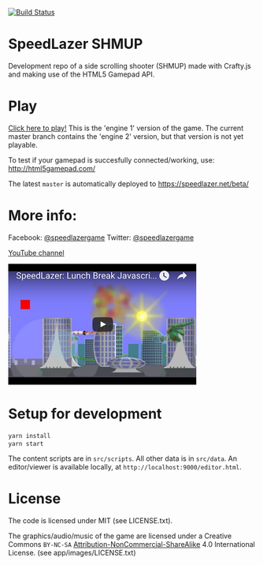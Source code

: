 [![Build Status](https://travis-ci.org/speedlazer/speedlazer.svg?branch=master)](https://travis-ci.org/speedlazer/speedlazer)

# SpeedLazer SHMUP

Development repo of a side scrolling shooter (SHMUP) made with Crafty.js and making use of the
HTML5 Gamepad API.

# Play

[Click here to play!](https://speedlazer.net) This is the 'engine 1'
version of the game. The current master branch contains the 'engine 2'
version, but that version is not yet playable.

To test if your gamepad is succesfully connected/working, use:
http://html5gamepad.com/

The latest `master` is automatically deployed to https://speedlazer.net/beta/

# More info:

Facebook: [@speedlazergame](https://facebook.com/speedlazergame)
Twitter: [@speedlazergame](https://twitter.com/speedlazergame)

[YouTube channel](https://www.youtube.com/channel/UCghWG8lQYJYig3oTPL3sbrQ)

[![YouTube Lunch and Learn](https://raw.githubusercontent.com/matthijsgroen/game-play/master/docs/images/youtube-2015-12-10.png)](http://www.theguild.nl/lunch-break-game-development)

# Setup for development

```
yarn install
yarn start
```

The content scripts are in `src/scripts`. All other data is in
`src/data`. An editor/viewer is available locally, at `http://localhost:9000/editor.html`.

# License

The code is licensed under MIT (see LICENSE.txt).

The graphics/audio/music of the game are licensed
under a Creative Commons
`BY-NC-SA` [Attribution-NonCommercial-ShareAlike](http://creativecommons.org/licenses/by-nc-sa/4.0/) 4.0 International License.
(see app/images/LICENSE.txt)

